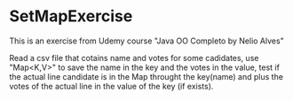 # SetMapExercise
 This is an exercise from Udemy course "Java OO Completo by Nelio Alves"
 
 Read a csv file that cotains name and votes for some cadidates, use "Map<K,V>" to save the name in the key and the votes in the value, test if the actual line candidate is in the Map throught the key(name) and plus the votes of the actual line in the value of the key (if exists).
 
